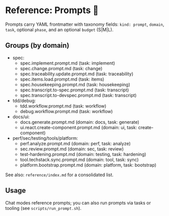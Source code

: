 # Reference: Prompts 🧾

Prompts carry YAML frontmatter with taxonomy fields: `kind: prompt`, `domain`, `task`, optional `phase`, and an optional `budget` (S|M|L).

## Groups (by domain)
- spec:
  - spec.implement.prompt.md (task: implement)
  - spec.change.prompt.md (task: change)
  - spec.traceability.update.prompt.md (task: traceability)
  - spec.items.load.prompt.md (task: items)
  - spec.housekeeping.prompt.md (task: housekeeping)
  - spec.transcript.to-spec.prompt.md (task: transcript)
  - spec.transcript.to-devspec.prompt.md (task: transcript)
- tdd/debug:
  - tdd.workflow.prompt.md (task: workflow)
  - debug.workflow.prompt.md (task: workflow)
- docs/ui:
  - docs.generate.prompt.md (domain: docs, task: generate)
  - ui.react.create-component.prompt.md (domain: ui, task: create-component)
- perf/sec/testing/tools/platform:
  - perf.analyze.prompt.md (domain: perf, task: analyze)
  - sec.review.prompt.md (domain: sec, task: review)
  - test-hardening.prompt.md (domain: testing, task: hardening)
  - tool.techstack.sync.prompt.md (domain: tool, task: sync)
  - platform.bootstrap.prompt.md (domain: platform, task: bootstrap)

See also: `reference/index.md` for a consolidated list.

## Usage
Chat modes reference prompts; you can also run prompts via tasks or tooling (see `scripts/run_prompt.sh`).
